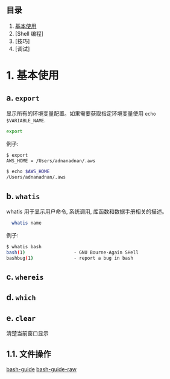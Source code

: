 ## 目录

1. [基本使用](#1-basic-operations)
2. [Shell 编程]
3. [技巧]
4. [调试]

# 1. 基本使用

## a. `export`

显示所有的环境变量配置。如果需要获取指定环境变量使用 `echo $VARIABLE_NAME`.

```bash
export
```

例子:

```bash
$ export
AWS_HOME = /Users/adnanadnan/.aws

$ echo $AWS_HOME
/Users/adnanadnan/.aws
```

## b. `whatis`

whatis 用于显示用户命令, 系统调用, 库函数和数据手册相关的描述。

```bash
  whatis name
```

例子:

```bash
$ whatis bash
bash(1)                  - GNU Bourne-Again SHell
bashbug(1)               - report a bug in bash
```

## c. `whereis`

## d. `which`

## e. `clear`

清楚当前窗口显示

## 1.1. 文件操作


[bash-guide](https://github.com/Idnan/bash-guide)
[bash-guide-raw](https://raw.githubusercontent.com/Idnan/bash-guide/master/README.md)